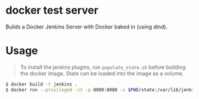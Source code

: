 # docker test server

Builds a Docker Jenkins Server with Docker baked in (using dind).

# Usage

> To install the jenkins plugins, run `populate_state.sh` before building the docker image. State can be loaded into the image as a volume.

```sh
$ docker build -t jenkins .
$ docker run --privileged -it -p 8080:8080 -v $PWD/state:/var/lib/jenkins jenkins
```
